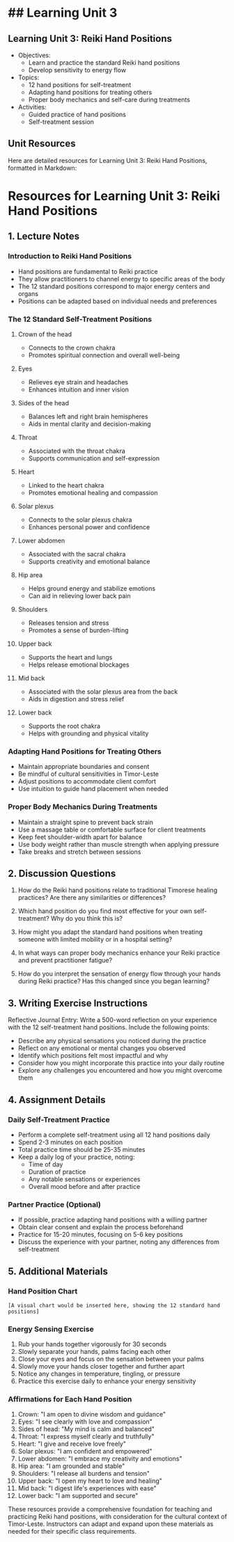 # ## Learning Unit 3

## Learning Unit 3: Reiki Hand Positions
- Objectives:
  * Learn and practice the standard Reiki hand positions
  * Develop sensitivity to energy flow
- Topics:
  * 12 hand positions for self-treatment
  * Adapting hand positions for treating others
  * Proper body mechanics and self-care during treatments
- Activities:
  * Guided practice of hand positions
  * Self-treatment session

## Unit Resources

Here are detailed resources for Learning Unit 3: Reiki Hand Positions, formatted in Markdown:

# Resources for Learning Unit 3: Reiki Hand Positions

## 1. Lecture Notes

### Introduction to Reiki Hand Positions

- Hand positions are fundamental to Reiki practice
- They allow practitioners to channel energy to specific areas of the body
- The 12 standard positions correspond to major energy centers and organs
- Positions can be adapted based on individual needs and preferences

### The 12 Standard Self-Treatment Positions

1. Crown of the head
   - Connects to the crown chakra
   - Promotes spiritual connection and overall well-being

2. Eyes
   - Relieves eye strain and headaches
   - Enhances intuition and inner vision

3. Sides of the head
   - Balances left and right brain hemispheres
   - Aids in mental clarity and decision-making

4. Throat
   - Associated with the throat chakra
   - Supports communication and self-expression

5. Heart
   - Linked to the heart chakra
   - Promotes emotional healing and compassion

6. Solar plexus
   - Connects to the solar plexus chakra
   - Enhances personal power and confidence

7. Lower abdomen
   - Associated with the sacral chakra
   - Supports creativity and emotional balance

8. Hip area
   - Helps ground energy and stabilize emotions
   - Can aid in relieving lower back pain

9. Shoulders
   - Releases tension and stress
   - Promotes a sense of burden-lifting

10. Upper back
    - Supports the heart and lungs
    - Helps release emotional blockages

11. Mid back
    - Associated with the solar plexus area from the back
    - Aids in digestion and stress relief

12. Lower back
    - Supports the root chakra
    - Helps with grounding and physical vitality

### Adapting Hand Positions for Treating Others

- Maintain appropriate boundaries and consent
- Be mindful of cultural sensitivities in Timor-Leste
- Adjust positions to accommodate client comfort
- Use intuition to guide hand placement when needed

### Proper Body Mechanics During Treatments

- Maintain a straight spine to prevent back strain
- Use a massage table or comfortable surface for client treatments
- Keep feet shoulder-width apart for balance
- Use body weight rather than muscle strength when applying pressure
- Take breaks and stretch between sessions

## 2. Discussion Questions

1. How do the Reiki hand positions relate to traditional Timorese healing practices? Are there any similarities or differences?

2. Which hand position do you find most effective for your own self-treatment? Why do you think this is?

3. How might you adapt the standard hand positions when treating someone with limited mobility or in a hospital setting?

4. In what ways can proper body mechanics enhance your Reiki practice and prevent practitioner fatigue?

5. How do you interpret the sensation of energy flow through your hands during Reiki practice? Has this changed since you began learning?

## 3. Writing Exercise Instructions

Reflective Journal Entry:
Write a 500-word reflection on your experience with the 12 self-treatment hand positions. Include the following points:

- Describe any physical sensations you noticed during the practice
- Reflect on any emotional or mental changes you observed
- Identify which positions felt most impactful and why
- Consider how you might incorporate this practice into your daily routine
- Explore any challenges you encountered and how you might overcome them

## 4. Assignment Details

### Daily Self-Treatment Practice

- Perform a complete self-treatment using all 12 hand positions daily
- Spend 2-3 minutes on each position
- Total practice time should be 25-35 minutes
- Keep a daily log of your practice, noting:
  * Time of day
  * Duration of practice
  * Any notable sensations or experiences
  * Overall mood before and after practice

### Partner Practice (Optional)

- If possible, practice adapting hand positions with a willing partner
- Obtain clear consent and explain the process beforehand
- Practice for 15-20 minutes, focusing on 5-6 key positions
- Discuss the experience with your partner, noting any differences from self-treatment

## 5. Additional Materials

### Hand Position Chart

```
[A visual chart would be inserted here, showing the 12 standard hand positions]
```

### Energy Sensing Exercise

1. Rub your hands together vigorously for 30 seconds
2. Slowly separate your hands, palms facing each other
3. Close your eyes and focus on the sensation between your palms
4. Slowly move your hands closer together and further apart
5. Notice any changes in temperature, tingling, or pressure
6. Practice this exercise daily to enhance your energy sensitivity

### Affirmations for Each Hand Position

1. Crown: "I am open to divine wisdom and guidance"
2. Eyes: "I see clearly with love and compassion"
3. Sides of head: "My mind is calm and balanced"
4. Throat: "I express myself clearly and truthfully"
5. Heart: "I give and receive love freely"
6. Solar plexus: "I am confident and empowered"
7. Lower abdomen: "I embrace my creativity and emotions"
8. Hip area: "I am grounded and stable"
9. Shoulders: "I release all burdens and tension"
10. Upper back: "I open my heart to love and healing"
11. Mid back: "I digest life's experiences with ease"
12. Lower back: "I am supported and secure"

These resources provide a comprehensive foundation for teaching and practicing Reiki hand positions, with consideration for the cultural context of Timor-Leste. Instructors can adapt and expand upon these materials as needed for their specific class requirements.